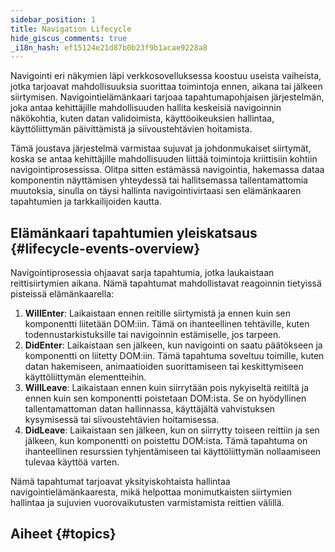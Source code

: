 ```yaml
---
sidebar_position: 1
title: Navigation Lifecycle
hide_giscus_comments: true
_i18n_hash: ef15124e21d87b0b23f9b1acae9228a8
---
```

Navigointi eri näkymien läpi verkkosovelluksessa koostuu useista vaiheista, jotka tarjoavat mahdollisuuksia suorittaa toimintoja ennen, aikana tai jälkeen siirtymisen. Navigointielämänkaari tarjoaa tapahtumapohjaisen järjestelmän, joka antaa kehittäjille mahdollisuuden hallita keskeisiä navigoinnin näkökohtia, kuten datan validoimista, käyttöoikeuksien hallintaa, käyttöliittymän päivittämistä ja siivoustehtävien hoitamista.

Tämä joustava järjestelmä varmistaa sujuvat ja johdonmukaiset siirtymät, koska se antaa kehittäjille mahdollisuuden liittää toimintoja kriittisiin kohtiin navigointiprosessissa. Olitpa sitten estämässä navigointia, hakemassa dataa komponentin näyttämisen yhteydessä tai hallitsemassa tallentamattomia muutoksia, sinulla on täysi hallinta navigointivirtaasi sen elämänkaaren tapahtumien ja tarkkailijoiden kautta.

## Elämänkaari tapahtumien yleiskatsaus {#lifecycle-events-overview}

Navigointiprosessia ohjaavat sarja tapahtumia, jotka laukaistaan reittisiirtymien aikana. Nämä tapahtumat mahdollistavat reagoinnin tietyissä pisteissä elämänkaarella:

1. **WillEnter**: Laikaistaan ennen reitille siirtymistä ja ennen kuin sen komponentti liitetään DOM:iin. Tämä on ihanteellinen tehtäville, kuten todennustarkistuksille tai navigoinnin estämiselle, jos tarpeen.
2. **DidEnter**: Laikaistaan sen jälkeen, kun navigointi on saatu päätökseen ja komponentti on liitetty DOM:iin. Tämä tapahtuma soveltuu toimille, kuten datan hakemiseen, animaatioiden suorittamiseen tai keskittymiseen käyttöliittymän elementteihin.
3. **WillLeave**: Laikaistaan ennen kuin siirrytään pois nykyiseltä reitiltä ja ennen kuin sen komponentti poistetaan DOM:ista. Se on hyödyllinen tallentamattoman datan hallinnassa, käyttäjältä vahvistuksen kysymisessä tai siivoustehtävien hoitamisessa.
4. **DidLeave**: Laikaistaan sen jälkeen, kun on siirrytty toiseen reittiin ja sen jälkeen, kun komponentti on poistettu DOM:ista. Tämä tapahtuma on ihanteellinen resurssien tyhjentämiseen tai käyttöliittymän nollaamiseen tulevaa käyttöä varten.

Nämä tapahtumat tarjoavat yksityiskohtaista hallintaa navigointielämänkaaresta, mikä helpottaa monimutkaisten siirtymien hallintaa ja sujuvien vuorovaikutusten varmistamista reittien välillä.

## Aiheet {#topics}

<DocCardList className="topics-section" />
